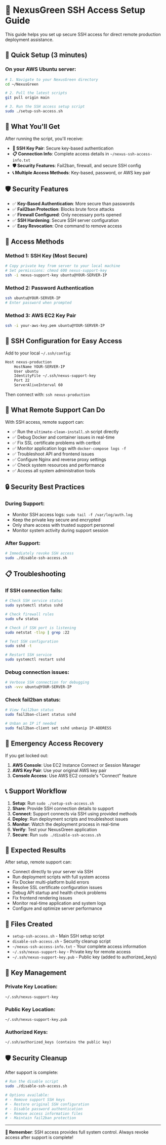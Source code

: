 # 🔑 NexusGreen SSH Access Setup Guide

This guide helps you set up secure SSH access for direct remote production deployment assistance.

## 🚀 Quick Setup (3 minutes)

### On your AWS Ubuntu server:

```bash
# 1. Navigate to your NexusGreen directory
cd ~/NexusGreen

# 2. Pull the latest scripts
git pull origin main

# 3. Run the SSH access setup script
sudo ./setup-ssh-access.sh
```

## 🔑 What You'll Get

After running the script, you'll receive:

- **🔐 SSH Key Pair**: Secure key-based authentication
- **📋 Connection Info**: Complete access details in `~/nexus-ssh-access-info.txt`
- **🛡️ Security Features**: Fail2ban, firewall, and secure SSH config
- **📞 Multiple Access Methods**: Key-based, password, or AWS key pair

## 🛡️ Security Features

- ✅ **Key-Based Authentication**: More secure than passwords
- ✅ **Fail2ban Protection**: Blocks brute force attacks
- ✅ **Firewall Configured**: Only necessary ports opened
- ✅ **SSH Hardening**: Secure SSH server configuration
- ✅ **Easy Revocation**: One command to remove access

## 🔧 Access Methods

### Method 1: SSH Key (Most Secure)
```bash
# Copy private key from server to your local machine
# Set permissions: chmod 600 nexus-support-key
ssh -i nexus-support-key ubuntu@YOUR-SERVER-IP
```

### Method 2: Password Authentication
```bash
ssh ubuntu@YOUR-SERVER-IP
# Enter password when prompted
```

### Method 3: AWS EC2 Key Pair
```bash
ssh -i your-aws-key.pem ubuntu@YOUR-SERVER-IP
```

## 📱 SSH Configuration for Easy Access

Add to your local `~/.ssh/config`:

```bash
Host nexus-production
    HostName YOUR-SERVER-IP
    User ubuntu
    IdentityFile ~/.ssh/nexus-support-key
    Port 22
    ServerAliveInterval 60
```

Then connect with: `ssh nexus-production`

## 🎯 What Remote Support Can Do

With SSH access, remote support can:

- ✅ Run the `ultimate-clean-install.sh` script directly
- ✅ Debug Docker and container issues in real-time
- ✅ Fix SSL certificate problems with certbot
- ✅ Monitor application logs with `docker-compose logs -f`
- ✅ Troubleshoot API and frontend issues
- ✅ Configure Nginx and reverse proxy settings
- ✅ Check system resources and performance
- ✅ Access all system administration tools

## 🔒 Security Best Practices

### During Support:
- Monitor SSH access logs: `sudo tail -f /var/log/auth.log`
- Keep the private key secure and encrypted
- Only share access with trusted support personnel
- Monitor system activity during support session

### After Support:
```bash
# Immediately revoke SSH access
sudo ./disable-ssh-access.sh
```

## 📋 Troubleshooting

### If SSH connection fails:

```bash
# Check SSH service status
sudo systemctl status sshd

# Check firewall rules
sudo ufw status

# Check if SSH port is listening
sudo netstat -tlnp | grep :22

# Test SSH configuration
sudo sshd -t

# Restart SSH service
sudo systemctl restart sshd
```

### Debug connection issues:
```bash
# Verbose SSH connection for debugging
ssh -vvv ubuntu@YOUR-SERVER-IP
```

### Check fail2ban status:
```bash
# View fail2ban status
sudo fail2ban-client status sshd

# Unban an IP if needed
sudo fail2ban-client set sshd unbanip IP-ADDRESS
```

## 🚨 Emergency Access Recovery

If you get locked out:

1. **AWS Console**: Use EC2 Instance Connect or Session Manager
2. **AWS Key Pair**: Use your original AWS key pair
3. **Console Access**: Use AWS EC2 console's "Connect" feature

## 📞 Support Workflow

1. **Setup**: Run `sudo ./setup-ssh-access.sh`
2. **Share**: Provide SSH connection details to support
3. **Connect**: Support connects via SSH using provided methods
4. **Deploy**: Run deployment scripts and troubleshoot issues
5. **Monitor**: Watch the deployment process in real-time
6. **Verify**: Test your NexusGreen application
7. **Secure**: Run `sudo ./disable-ssh-access.sh`

## 🎉 Expected Results

After setup, remote support can:

- Connect directly to your server via SSH
- Run deployment scripts with full system access
- Fix Docker multi-platform build errors
- Resolve SSL certificate configuration issues
- Debug API startup and health check problems
- Fix frontend rendering issues
- Monitor real-time application and system logs
- Configure and optimize server performance

## 📁 Files Created

- `setup-ssh-access.sh` - Main SSH setup script
- `disable-ssh-access.sh` - Security cleanup script
- `~/nexus-ssh-access-info.txt` - Your complete access information
- `~/.ssh/nexus-support-key` - Private key for remote access
- `~/.ssh/nexus-support-key.pub` - Public key (added to authorized_keys)

## 🔐 Key Management

### Private Key Location:
```
~/.ssh/nexus-support-key
```

### Public Key Location:
```
~/.ssh/nexus-support-key.pub
```

### Authorized Keys:
```
~/.ssh/authorized_keys (contains the public key)
```

## 🛡️ Security Cleanup

After support is complete:

```bash
# Run the disable script
sudo ./disable-ssh-access.sh

# Options available:
# - Remove support SSH keys
# - Restore original SSH configuration
# - Disable password authentication
# - Remove access information files
# - Maintain fail2ban protection
```

---

**🔐 Remember**: SSH access provides full system control. Always revoke access after support is complete!